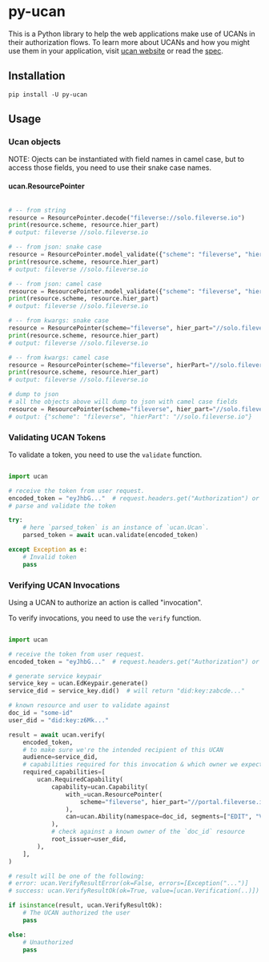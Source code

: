 # py-ucan

This is a Python library to help the web applications make use
of UCANs in their authorization flows. To learn more about UCANs and how you
might use them in your application, visit [ucan website](https://ucan.xyz) or
read the [spec](https://github.com/ucan-wg/spec).


## Installation

```
pip install -U py-ucan
```

## Usage

### Ucan objects

NOTE: Ojects can be instantiated with field names in camel case, but to access those fields, you need to use their snake case names.

#### ucan.ResourcePointer

```py

# -- from string
resource = ResourcePointer.decode("fileverse://solo.fileverse.io")
print(resource.scheme, resource.hier_part)
# output: fileverse //solo.fileverse.io

# -- from json: snake case
resource = ResourcePointer.model_validate({"scheme": "fileverse", "hier_part": "//solo.fileverse.io"})
print(resource.scheme, resource.hier_part)
# output: fileverse //solo.fileverse.io

# -- from json: camel case
resource = ResourcePointer.model_validate({"scheme": "fileverse", "hierPart": "//solo.fileverse.io"})
print(resource.scheme, resource.hier_part)
# output: fileverse //solo.fileverse.io

# -- from kwargs: snake case
resource = ResourcePointer(scheme="fileverse", hier_part="//solo.fileverse.io")
print(resource.scheme, resource.hier_part)
# output: fileverse //solo.fileverse.io

# -- from kwargs: camel case
resource = ResourcePointer(scheme="fileverse", hierPart="//solo.fileverse.io")
print(resource.scheme, resource.hier_part)
# output: fileverse //solo.fileverse.io

# dump to json
# all the objects above will dump to json with camel case fields
resource = ResourcePointer(scheme="fileverse", hier_part="//solo.fileverse.io").model_dump()
# output: {"scheme": "fileverse", "hierPart": "//solo.fileverse.io"}

```


### Validating UCAN Tokens

To validate a token, you need to use the `validate` function.

```py

import ucan

# receive the token from user request.
encoded_token = "eyJhbG..."  # request.headers.get("Authorization") or similar
# parse and validate the token

try:
    # here `parsed_token` is an instance of `ucan.Ucan`.
    parsed_token = await ucan.validate(encoded_token)

except Exception as e:
    # Invalid token
    pass

```

### Verifying UCAN Invocations

Using a UCAN to authorize an action is called "invocation".

To verify invocations, you need to use the `verify` function.

```py

import ucan

# receive the token from user request.
encoded_token = "eyJhbG..."  # request.headers.get("Authorization") or similar

# generate service keypair
service_key = ucan.EdKeypair.generate()
service_did = service_key.did()  # will return "did:key:zabcde..."

# known resource and user to validate against
doc_id = "some-id"
user_did = "did:key:z6Mk..."

result = await ucan.verify(
    encoded_token,
    # to make sure we're the intended recipient of this UCAN
    audience=service_did,
    # capabilities required for this invocation & which owner we expect for each capability
    required_capabilities=[
        ucan.RequiredCapability(
            capability=ucan.Capability(
                with_=ucan.ResourcePointer(
                    scheme="fileverse", hier_part="//portal.fileverse.io"
                ),
                can=ucan.Ability(namespace=doc_id, segments=["EDIT", "VIEW"]),
            ),
            # check against a known owner of the `doc_id` resource
            root_issuer=user_did,
        ),
    ],
)

# result will be one of the following:
# error: ucan.VerifyResultError(ok=False, errors=[Exception("...")]
# success: ucan.VerifyResultOk(ok=True, value=[ucan.Verification(..)])

if isinstance(result, ucan.VerifyResultOk):
    # The UCAN authorized the user
    pass

else:
    # Unauthorized
    pass
```
